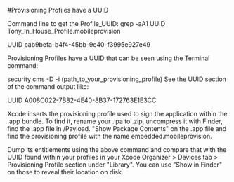 #Provisioning Profiles have a UUID

Command line to get the Profile_UUID:
	grep -aA1 UUID Tony_In_House_Profile.mobileprovision 

<key>UUID</key>
		<string>cab9befa-b4f4-45bb-9e40-f3995e927e49</string>


Provisioning Profiles have a UUID that can be seen using the Terminal command:

security cms -D -i (path_to_your_provisioning_profile)
See the UUID section of the command output like:

<key>UUID</key>
    <string>A008C022-7B82-4E40-8B37-172763E1E3CC</string>

Xcode inserts the provisioning profile used to sign the application within the .app bundle. To find it, rename your .ipa to .zip, uncompress it with Finder, find the .app file in /Payload. "Show Package Contents" on the .app file and find the provisioning profile with the name embedded.mobileprovision.

Dump its entitlements using the above command and compare that with the UUID found within your profiles in your Xcode Organizer > Devices tab > Provisioning Profile section under "Library". You can use "Show in Finder" on those to reveal their location on disk.